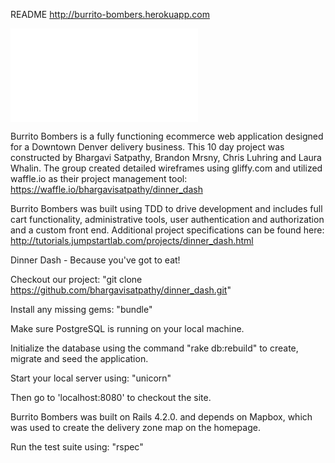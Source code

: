 README
http://burrito-bombers.herokuapp.com

![Alt text](../app/assets/images/burrito-bombers-home.pdf?raw=true "Burrito Bombers")

Burrito Bombers is a fully functioning ecommerce web application
designed for a Downtown Denver delivery business.  This 10 day
project was constructed by Bhargavi Satpathy, Brandon Mrsny,
Chris Luhring and Laura Whalin.  The group created detailed
wireframes using gliffy.com and utilized waffle.io as their project
management tool: https://waffle.io/bhargavisatpathy/dinner_dash

Burrito Bombers was built using TDD to drive development and includes
full cart functionality, administrative tools, user authentication and
authorization and a custom front end. Additional project
specifications can be found here:
http://tutorials.jumpstartlab.com/projects/dinner_dash.html

Dinner Dash - Because you've got to eat!

Checkout our project: "git clone https://github.com/bhargavisatpathy/dinner_dash.git"

Install any missing gems: "bundle"

Make sure PostgreSQL is running on your local machine.

Initialize the database using the command "rake db:rebuild" to create,
migrate and seed the application.

Start your local server using: "unicorn"

Then go to 'localhost:8080' to checkout the site.

Burrito Bombers was built on Rails 4.2.0. and depends on Mapbox, which
was used to create the delivery zone map on the homepage.

Run the test suite using: "rspec"
